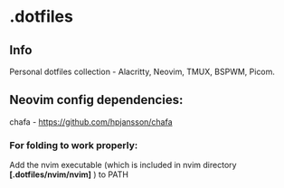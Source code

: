 # .dotfiles

## Info

Personal dotfiles collection - Alacritty, Neovim, TMUX, BSPWM, Picom.

## Neovim config dependencies:

chafa - https://github.com/hpjansson/chafa

### For folding to work properly:

Add the nvim executable (which is included in nvim directory **[.dotfiles/nvim/nvim]** ) to PATH

